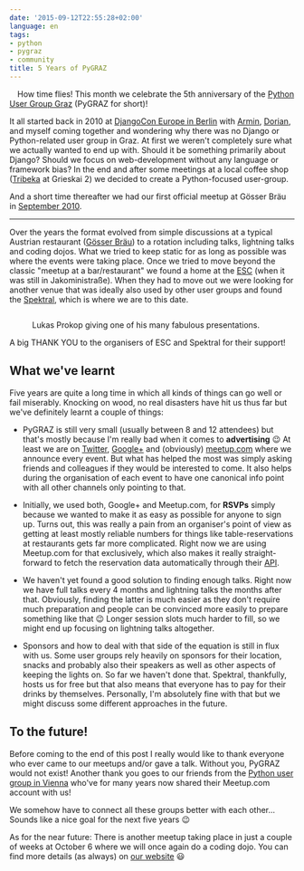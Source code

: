```yaml
---
date: '2015-09-12T22:55:28+02:00'
language: en
tags:
- python
- pygraz
- community
title: 5 Years of PyGRAZ
---
```



<img src="/media/2015/logo.png" style="float:left;margin:0 1em 1em 0" alt="">How time flies!
This month we celebrate the 5th anniversary of the
[Python User Group Graz][website] (PyGRAZ for short)!

It all started back in 2010 at [DjangoCon Europe in Berlin][dc10] with
[Armin][ar], [Dorian][ds], and myself coming together and wondering why there
was no Django or Python-related user group in Graz. At first we weren't
completely sure what we actually wanted to end up with. Should it be something
primarily about Django? Should we focus on web-development without any language
or framework bias? In the end and after some meetings at a local coffee shop
([Tribeka][tb] at Grieskai 2) we decided to create a Python-focused user-group.

And a short time thereafter we had our first official meetup at Gösser Bräu in
[September 2010][sp10].

------------

Over the years the format evolved from simple discussions at a typical Austrian
restaurant ([Gösser Bräu][gb]) to a rotation including talks, lightning talks
and coding dojos. What we tried to keep static for as long as possible was where
the events were taking place. Once we tried to move beyond the classic "meetup
at a bar/restaurant" we found a home at the [ESC][esc] (when it was still in
Jakoministraße). When they had to move out we were looking for another venue
that was ideally also used by other user groups and found the [Spektral][],
which is where we are to this date.

<figure>
<img alt="" src="/media/2015/presentation.jpg"/>
<figcaption><p>Lukas Prokop giving one of his many fabulous presentations.</p></figcaption>
</figure>

A big THANK YOU to the organisers of ESC and Spektral for their support!


## What we've learnt

Five years are quite a long time in which all kinds of things can go well or
fail miserably. Knocking on wood, no real disasters have hit us thus far but
we've definitely learnt a couple of things:

* PyGRAZ is still very small (usually between 8 and 12 attendees) but that's
  mostly because I'm really bad when it comes to **advertising** 😉 At least we
  are on [Twitter][tw], [Google+][gp] and (obviously) [meetup.com][mu] where we
  announce every event. But what has helped the most was simply asking friends
  and colleagues if they would be interested to come. It also helps during the
  organisation of each event to have one canonical info point with all other
  channels only pointing to that.

* Initially, we used both, Google+ and Meetup.com, for **RSVPs** simply because
  we wanted to make it as easy as possible for anyone to sign up. Turns out,
  this was really a pain from an organiser's point of view as getting at least
  mostly reliable numbers for things like table-reservations at restaurants gets
  far more complicated. Right now we are using Meetup.com for that exclusively,
  which also makes it really straight-forward to fetch the reservation data
  automatically through their [API][mapi].

* We haven't yet found a good solution to finding enough talks. Right now we
  have full talks every 4 months and lightning talks the months after
  that. Obviously, finding the latter is much easier as they don't require much
  preparation and people can be convinced more easily to prepare something like
  that 😉 Longer session slots much harder to fill, so we might end up focusing
  on lightning talks altogether.

* Sponsors and how to deal with that side of the equation is still in flux with
  us. Some user groups rely heavily on sponsors for their location, snacks and
  probably also their speakers as well as other aspects of keeping the lights
  on. So far we haven't done that. Spektral, thankfully, hosts us for free but
  that also means that everyone has to pay for their drinks by
  themselves. Personally, I'm absolutely fine with that but we might discuss
  some different approaches in the future.


## To the future!

Before coming to the end of this post I really would like to thank everyone who
ever came to our meetups and/or gave a talk. Without you, PyGRAZ would not
exist! Another thank you goes to our friends from the
[Python user group in Vienna][vi] who've for many years now shared their
Meetup.com account with us!

We somehow have to connect all these groups better with each other... Sounds
like a nice goal for the next five years 😉

As for the near future: There is another meetup taking place in just a couple of
weeks at October 6 where we will once again do a coding dojo. You can find more
details (as always) on [our website][website] 😃


[sp10]: https://pygraz.org/meetups/2010-09-07
[website]: https://pygraz.org
[mapi]: http://www.meetup.com/meetup_api/
[gb]: http://goesserbraeugraz.at/
[esc]: http://esc.mur.at/de/overview
[spektral]: http://spektral.at/
[dc10]: http://lanyrd.com/2010/djangocon-eu/
[ar]: http://lucumr.pocoo.org/about/
[ds]: http://santner.com/
[tb]: http://www.tribeka.at/
[mu]: http://www.meetup.com/PyGRAZ/
[tw]: https://twitter.com/pygraz
[gp]: https://plus.google.com/b/101185345132127945047/101185345132127945047/posts
[vi]: http://pyug.at/
